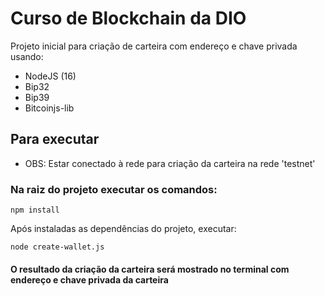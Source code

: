# Curso de Blockchain da DIO
Projeto inicial para criação de carteira com endereço e chave privada usando:

- NodeJS (16)
- Bip32
- Bip39
- Bitcoinjs-lib

## Para executar
- OBS: Estar conectado à rede para criação da carteira na rede 'testnet'

### Na raiz do projeto executar os comandos:

```
npm install
```

Após instaladas as dependências do projeto, executar:


```
node create-wallet.js
```

#### O resultado da criação da carteira será mostrado no terminal com endereço e chave privada da carteira

